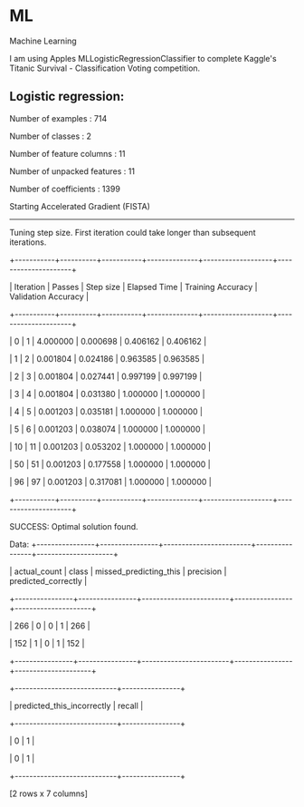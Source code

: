 # ML
Machine Learning

I am using Apples MLLogisticRegressionClassifier to complete Kaggle's Titanic Survival - Classification Voting
 competition.
 
 Logistic regression:
--------------------------------------------------------

Number of examples          : 714

Number of classes           : 2

Number of feature columns   : 11

Number of unpacked features : 11

Number of coefficients      : 1399

Starting Accelerated Gradient (FISTA)


--------------------------------------------------------

Tuning step size. First iteration could take longer than subsequent iterations.

+-----------+----------+-----------+--------------+-------------------+---------------------+

| Iteration | Passes   | Step size | Elapsed Time | Training Accuracy | Validation Accuracy |

+-----------+----------+-----------+--------------+-------------------+---------------------+

| 0         | 1        | 4.000000  | 0.000698     | 0.406162          | 0.406162            |

| 1         | 2        | 0.001804  | 0.024186     | 0.963585          | 0.963585            |

| 2         | 3        | 0.001804  | 0.027441     | 0.997199          | 0.997199            |

| 3         | 4        | 0.001804  | 0.031380     | 1.000000          | 1.000000            |

| 4         | 5        | 0.001203  | 0.035181     | 1.000000          | 1.000000            |

| 5         | 6        | 0.001203  | 0.038074     | 1.000000          | 1.000000            |

| 10        | 11       | 0.001203  | 0.053202     | 1.000000          | 1.000000            |

| 50        | 51       | 0.001203  | 0.177558     | 1.000000          | 1.000000            |

| 96        | 97       | 0.001203  | 0.317081     | 1.000000          | 1.000000            |

+-----------+----------+-----------+--------------+-------------------+---------------------+

SUCCESS: Optimal solution found.
 

Data:
+----------------+----------------+------------------------+----------------+---------------------+

| actual_count   | class          | missed_predicting_this | precision      | predicted_correctly |

+----------------+----------------+------------------------+----------------+---------------------+

| 266            | 0              | 0                      | 1              | 266                 |

| 152            | 1              | 0                      | 1              | 152                 |

+----------------+----------------+------------------------+----------------+---------------------+

+----------------------------+----------------+

| predicted_this_incorrectly | recall         |

+----------------------------+----------------+

| 0                          | 1              |

| 0                          | 1              |

+----------------------------+----------------+

[2 rows x 7 columns]
